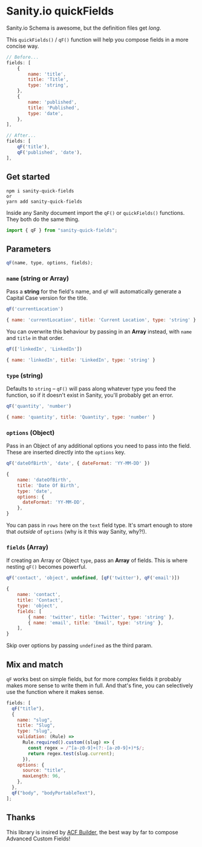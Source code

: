 # Sanity.io quickFields

Sanity.io Schema is awesome, but the definition files get _long_.

This `quickFields()` / `qF()` function will help you compose fields in a more concise way.

```js
// Before...
fields: [
    {
        name: 'title',
        title: 'Title',
        type: 'string',
    },
    {
        name: 'published',
        title: 'Published',
        type: 'date',
    },
],

// After...
fields: [
    qF('title'),
    qF('published', 'date'),
],
```

## Get started

```
npm i sanity-quick-fields
or
yarn add sanity-quick-fields
```

Inside any Sanity document import the `qF()` or `quickFields()` functions. They both do the same thing.

```js
import { qF } from "sanity-quick-fields";
```

## Parameters

```js
qF(name, type, options, fields);
```

### `name` (string or Array)

Pass a **string** for the field's name, and `qF` will automatically generate a Capital Case version for the title.

```js
qF('currentLocation')

{ name: 'currentLocation', title: 'Current Location', type: 'string' }
```

You can overwrite this behaviour by passing in an **Array** instead, with `name` and `title` in that order.

```js
qF(['linkedIn', 'LinkedIn'])

{ name: 'linkedIn', title: 'LinkedIn', type: 'string' }
```

### `type` (string)

Defaults to `string` – `qF()` will pass along whatever type you feed the function, so if it doesn't exist in Sanity, you'll probably get an error.

```js
qF('quantity', 'number')

{ name: 'quantity', title: 'Quantity', type: 'number' }
```

### `options` (Object)

Pass in an Object of any additional options you need to pass into the field. These are inserted directly into the `options` key.

```js
qF('dateOfBirth', 'date', { dateFormat: 'YY-MM-DD' })

{
    name: 'dateOfBirth',
    title: 'Date Of Birth',
    type: 'date',
    options: {
      dateFormat: 'YY-MM-DD',
    },
}
```

You can pass in `rows` here on the `text` field type. It's smart enough to store that _outside_ of `options` (why is it this way Sanity, why?!).

### `fields` (Array)

If creating an Array or Object `type`, pass an **Array** of fields. This is where nesting `qF()` becomes powerful.

```js
qF('contact', 'object', undefined, [qF('twitter'), qF('email')])

{
    name: 'contact',
    title: 'Contact',
    type: 'object',
    fields: [
        { name: 'twitter', title: 'Twitter', type: 'string' },
        { name: 'email', title: 'Email', type: 'string' },
    ],
}
```

Skip over options by passing `undefined` as the third param.

## Mix and match

`qF` works best on simple fields, but for more complex fields it probably makes more sense to write them in full. And that's fine, you can selectively use the function where it makes sense.

```js
fields: [
  qF("title"),
  {
    name: "slug",
    title: "Slug",
    type: "slug",
    validation: (Rule) =>
      Rule.required().custom((slug) => {
        const regex = /^[a-z0-9]+(?:-[a-z0-9]+)*$/;
        return regex.test(slug.current);
      }),
    options: {
      source: "title",
      maxLength: 96,
    },
  },
  qF("body", "bodyPortableText"),
];
```

## Thanks

This library is insired by [ACF Builder](https://github.com/StoutLogic/acf-builder), the best way by far to compose Advanced Custom Fields!
